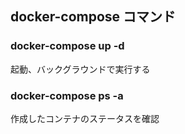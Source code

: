 ## docker-compose コマンド

### docker-compose up -d

起動、バックグラウンドで実行する

### docker-compose ps -a

作成したコンテナのステータスを確認
